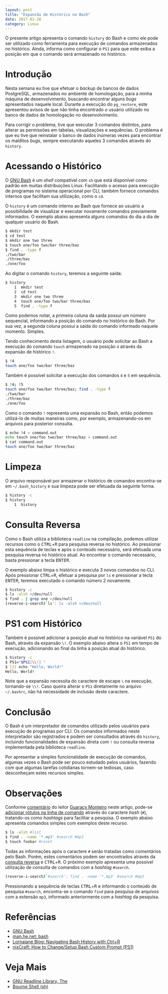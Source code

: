 ```yaml
---
layout: post
title: "Expansão de Histórico no Bash"
date: 2017-01-28
category: Linux
---
```


O presente artigo apresenta o comando `history` do Bash e como ele pode ser utilizado como ferramenta para execução de comandos armazenados no histórico. Ainda, informa como configurar o `PS1` para que este exiba a posição em que o comando será armazenado no histórico.

# Introdução

Nesta semana eu tive que efetuar o _backup_ de bancos de dados PostgreSQL, armazenados no ambiente de homologação, para a minha máquina de desenvolvimento, buscando encontrar alguns _bugs_ apresentados naquele local. Durante a execução do `pg_restore`, este apresentou avisos de que não tinha encontrado o usuário utilizado no banco de dados de homologação no desenvolvimento.

Para corrigir o problema, tive que executar 3 comandos distintos, para alterar as permissões em tabelas, visualizações e sequências. O problema é que eu tive que reinstalar o banco de dados inúmeras vezes para encontrar os malditos _bugs_, sempre executando aqueles 3 comandos através do `history`.

# Acessando o Histórico

O [GNU Bash](https://www.gnu.org/software/bash/) é um _shell_ compatível com `sh` que está disponível como padrão em muitas distribuições Linux. Facilitando o acesso para execução de programas no sistema operacional por CLI, também fornece comandos internos que facilitam sua utilização, como o `cd`.

O `history` é um comando interno ao Bash que fornece ao usuário a possibilidade de visualizar e executar novamente comandos previamente informados. O exemplo abaixo apresenta alguns comandos do dia a dia de qualquer usuário do Bash.

```bash
$ mkdir test
$ cd test
$ mkdir one two three
$ touch one/foo two/bar three/baz
$ find . -type f
./two/bar
./three/baz
./one/foo
```

Ao digitar o comando `history`, teremos a seguinte saída:

```bash
$ history
    1  mkdir test
    2  cd test
    3  mkdir one two three
    4  touch one/foo two/bar three/baz
    5  find . -type f
```

Como podemos notar, a primeira coluna da saída possui um número sequencial, informando a posição do comando no histórico do Bash. Por sua vez, a segunda coluna possui a saída do comando informado naquele momento. Simples.

Tendo conhecimento desta listagem, o usuário pode solicitar ao Bash a execução do comando `touch` armazenado na posição `4` através da expansão de histórico `!`.

```bash
$ !4
touch one/foo two/bar three/baz
```

Também é possível solicitar a execução dos comandos `4` e `5` em sequência.

```bash
$ !4; !5
touch one/foo two/bar three/baz; find . -type f
./two/bar
./three/baz
./one/foo
```

Como o comando `!` representa uma expansão no Bash, então podemos utilizá-lo de muitas maneiras como, por exemplo, armazenando-os em arquivos para posterior consulta.

```bash
$ echo !4 > command.out
echo touch one/foo two/bar three/baz > command.out
$ cat command.out
touch one/foo two/bar three/baz
```

# Limpeza

O arquivo responsável por armazenar o histórico de comandos encontra-se em `~/.bash_history` e sua limpeza pode ser efetuada da seguinte forma.

```bash
$ history -c
$ history
    1  history
```

# Consulta Reversa

Como o Bash utiliza a biblioteca `readline` na compilação, podemos utilizar recursos como o <kbd>CTRL</kbd>+<kbd>R</kbd> para pesquisa reversa no histórico. Ao pressionar esta sequência de teclas e após o conteúdo necessário, será efetuada uma pesquisa reversa no histórico atual. Ao encontrar o comando necessário, basta pressionar a tecla <kbd>ENTER</kbd>.

O exemplo abaixo limpa o histórico e executa 3 novos comandos no CLI. Após pressionar <kbd>CTRL</kbd>+<kbd>R</kbd>, efetuar a pesquisa por `ls` e pressionar a tecla <kbd>ENTER</kbd>, teremos executado o comando número 2 novamente.

```bash
$ history -c
$ ls -alsh >/dev/null
$ find . | grep one >/dev/null
(reverse-i-search)`ls': ls -alsh >/dev/null
```

# PS1 com Histórico

Também é possível adicionar a posição atual no histórico na variável `PS1` do Bash, através da expansão `\!`. O exemplo abaixo altera o `PS1` em tempo de execução, adicionando ao final da linha a posição atual do histórico.

```bash
$ history -c
$ PS1="$PS1[\\!] "
$ [2] echo "Hello, World!"
Hello, World!
```

Note que a expansão necessita do caractere de escape `\` na execução, tornando-se `\\!`. Caso queira alterar o `PS1` diretamente no arquivo `~/.bashrc`, não há necessidade de inclusão deste caractere.

# Conclusão

O Bash é um interpretador de comandos utilizado pelos usuários para execução de programas por CLI. Os comandos informados neste interpretador são registrados e podem ser consultados através do `history`, incluindo funcionalidades de expansão direta com `!` ou consulta reversa implementada pela biblioteca `readline`.

Por apresentar a simples funcionalidade de execução de comandos, algumas vezes o Bash pode ser pouco estudado pelos usuários, fazendo com que algumas tarefas cotidianas tornem-se tediosas, caso desconheçam estes recursos simples.

# Observações

Conforme [comentário](#comment-3129293460) do leitor [Guaracy Monteiro](https://guaracy.github.io/) neste artigo, pode-se [adicionar rótulos na linha de comando](https://guaracy.github.io/posts/rotulos-na-linha-de-comando/) através do caractere _hash_ (`#`), tratando-os como _hashtags_ para facilitar a pesquisa. O exemplo abaixo apresenta comandos simples com exemplos deste recurso.

```bash
$ ls -alsh #list
$ find . -name '*.mp3' #search #mp3
$ touch foobar #reset
```

Todas as informações após o caractere `#` serão tratadas como comentários pelo Bash. Porém, estes comentários podem ser encontrados através da [consulta reversa](#consulta-reversa) e <kbd>CTRL</kbd>+<kbd>R</kbd>. O próximo exemplo apresenta uma possível utilização de consulta de comandos com a _hashtag_ `#search`.

```bash
(reverse-i-search)`#search': find . -name '*.mp3' #search #mp3
```

Pressionando a sequência de teclas <kbd>CTRL</kbd>+<kbd>R</kbd> e informando o conteúdo de pesquisa `#search`, encontra-se o comando `find` para pesquisa de arquivos com a extensão `mp3`, informado anteriormente com a _hashtag_ da pesquisa.

# Referências

* [GNU Bash](https://www.gnu.org/software/bash/)
* [man.he.net: bash](http://man.he.net/?topic=bash&section=all)
* [Lornajane Blog: Navigating Bash History with Ctrl+R](https://lornajane.net/posts/2011/navigating-bash-history-with-ctrlr)
* [nixCraft: How to Change/Setup Bash Custom Prompt (PS1)](https://www.cyberciti.biz/tips/howto-linux-unix-bash-shell-setup-prompt.html)

# Veja Mais

* [GNU Readline Library, The](https://cnswww.cns.cwru.edu/php/chet/readline/rltop.html)
* [Bourne Shell (sh)](https://en.wikipedia.org/wiki/Bourne_shell)
